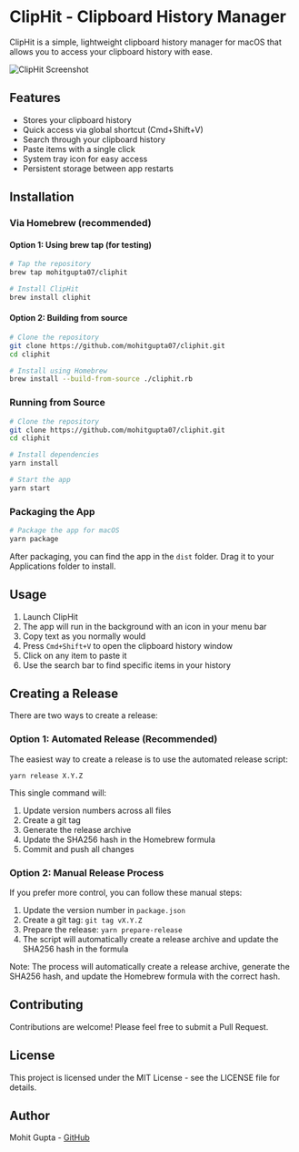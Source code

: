 # ClipHit - Clipboard History Manager

ClipHit is a simple, lightweight clipboard history manager for macOS that allows you to access your clipboard history with ease.

![ClipHit Screenshot](https://via.placeholder.com/800x500/007aff/FFFFFF?text=ClipHit+Screenshot)

## Features

- Stores your clipboard history
- Quick access via global shortcut (Cmd+Shift+V)
- Search through your clipboard history
- Paste items with a single click
- System tray icon for easy access
- Persistent storage between app restarts

## Installation

### Via Homebrew (recommended)

#### Option 1: Using brew tap (for testing)

```bash
# Tap the repository
brew tap mohitgupta07/cliphit

# Install ClipHit
brew install cliphit
```

#### Option 2: Building from source

```bash
# Clone the repository
git clone https://github.com/mohitgupta07/cliphit.git
cd cliphit

# Install using Homebrew
brew install --build-from-source ./cliphit.rb
```

### Running from Source

```bash
# Clone the repository
git clone https://github.com/mohitgupta07/cliphit.git
cd cliphit

# Install dependencies
yarn install

# Start the app
yarn start
```

### Packaging the App

```bash
# Package the app for macOS
yarn package
```

After packaging, you can find the app in the `dist` folder. Drag it to your Applications folder to install.

## Usage

1. Launch ClipHit
2. The app will run in the background with an icon in your menu bar
3. Copy text as you normally would
4. Press `Cmd+Shift+V` to open the clipboard history window
5. Click on any item to paste it
6. Use the search bar to find specific items in your history

## Creating a Release

There are two ways to create a release:

### Option 1: Automated Release (Recommended)

The easiest way to create a release is to use the automated release script:

```
yarn release X.Y.Z
```

This single command will:
1. Update version numbers across all files
2. Create a git tag
3. Generate the release archive
4. Update the SHA256 hash in the Homebrew formula
5. Commit and push all changes

### Option 2: Manual Release Process

If you prefer more control, you can follow these manual steps:

1. Update the version number in `package.json`
2. Create a git tag: `git tag vX.Y.Z`
3. Prepare the release: `yarn prepare-release`
4. The script will automatically create a release archive and update the SHA256 hash in the formula

Note: The process will automatically create a release archive, generate the SHA256 hash, and update the Homebrew formula with the correct hash.

## Contributing

Contributions are welcome! Please feel free to submit a Pull Request.

## License

This project is licensed under the MIT License - see the LICENSE file for details.

## Author

Mohit Gupta - [GitHub](https://github.com/mohitgupta07) 
